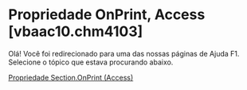 
# Propriedade OnPrint, Access [vbaac10.chm4103]

Olá! Você foi redirecionado para uma das nossas páginas de Ajuda F1. Selecione o tópico que estava procurando abaixo.

[Propriedade Section.OnPrint (Access)](http://msdn.microsoft.com/library/f8df36f2-697b-7a1d-6343-76d2a2a7b0cf%28Office.15%29.aspx)
